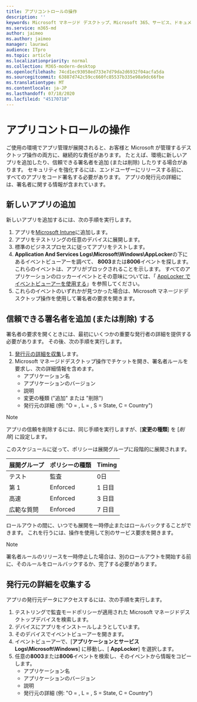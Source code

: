 ```yaml
---
title: アプリコントロールの操作
description: ''
keywords: Microsoft マネージド デスクトップ、Microsoft 365、サービス、ドキュメント
ms.service: m365-md
author: jaimeo
ms.author: jaimeo
manager: laurawi
audience: ITpro
ms.topic: article
ms.localizationpriority: normal
ms.collection: M365-modern-desktop
ms.openlocfilehash: 74cd1ec93058ed733e7d79da2d6932f04acfa5da
ms.sourcegitcommit: 63887d742c59cc660fc85537b335e98a9dc66fbe
ms.translationtype: MT
ms.contentlocale: ja-JP
ms.lasthandoff: 07/18/2020
ms.locfileid: "45170718"
---
```

# <a name="work-with-app-control"></a>アプリコントロールの操作

ご使用の環境でアプリ管理が展開されると、お客様と Microsoft が管理するデスクトップ操作の両方に、継続的な責任があります。 たとえば、環境に新しいアプリを追加したり、信頼できる署名者を追加 (または削除) したりする場合があります。 セキュリティを強化するには、エンドユーザーにリリースする前に、すべてのアプリをコード署名する必要があります。 アプリの発行元の詳細には、署名者に関する情報が含まれています。


## <a name="add-a-new-app"></a>新しいアプリの追加

新しいアプリを追加するには、次の手順を実行します。

1. アプリを[Microsoft Intune](https://docs.microsoft.com/mem/intune/apps/apps-win32-app-management)に追加します。
2. アプリをテストリングの任意のデバイスに展開します。 
3. 標準のビジネスプロセスに従ってアプリをテストします。 
4. **Application And Services Logs\Microsoft\Windows\AppLocker**の下にあるイベントビューアーを調べて、 **8003**または**8006**イベントを探します。 これらのイベントは、アプリがブロックされることを示します。 すべてのアプリケーションのロッカーイベントとその意味については、「 [AppLocker でイベントビューアーを使用する](https://docs.microsoft.com/windows/security/threat-protection/windows-defender-application-control/applocker/using-event-viewer-with-applocker)」を参照してください。
5. これらのイベントのいずれかが見つかった場合は、Microsoft マネージドデスクトップ操作を使用して署名者の要求を開きます。

## <a name="add-or-remove-a-trusted-signer"></a>信頼できる署名者を追加 (または削除) する

署名者の要求を開くときには、最初にいくつかの重要な発行者の詳細を提供する必要があります。 その後、次の手順を実行します。

1. [発行元の詳細を収集](#gather-publisher-details)します。
2. Microsoft マネージドデスクトップ操作でチケットを開き、署名者ルールを要求し、次の詳細情報を含めます。  
    - アプリケーション名 
    - アプリケーションのバージョン 
    - 説明 
    - 変更の種類 ("追加" または "削除")  
    - 発行元の詳細 (例: "O = <publisher name> , L = <location> , S = State, C = Country") 

> [!NOTE]
> アプリの信頼を削除するには、同じ手順を実行しますが、[**変更の種類**] を [*削除*] に設定します。

このスケジュールに従って、ポリシーは展開グループに段階的に展開されます。


|展開グループ  |ポリシーの種類  |Timing  |
|---------|---------|---------|
|テスト     |  監査       |  0日       |
|第 1     | Enforced        | 1 日目        |
|高速     | Enforced        |  3 日目       |
|広範な質問     | Enforced        |  7 日目       |


ロールアウトの間に、いつでも展開を一時停止またはロールバックすることができます。 これを行うには、操作を使用して別のサービス要求を開きます。

> [!NOTE]
> 署名者ルールのリリースを一時停止した場合は、別のロールアウトを開始する前に、そのルールをロールバックするか、完了する必要があります。

## <a name="gather-publisher-details"></a>発行元の詳細を収集する

アプリの発行元データにアクセスするには、次の手順を実行します。

1. テストリングで監査モードポリシーが適用された Microsoft マネージドデスクトップデバイスを検索します。 
2. デバイスにアプリをインストールしようとしています。
3. そのデバイスでイベントビューアーを開きます。 
4. イベントビューアーで、[**アプリケーションとサービス Logs\Microsoft\Windows**] に移動し、[ **AppLocker**] を選択します。 
5. 任意の**8003**または**8006**イベントを検索し、そのイベントから情報をコピーします。 
    - アプリケーション名 
    - アプリケーションのバージョン 
    - 説明 
    - 発行元の詳細 (例: "O = <publisher name> , L = <location> , S = State, C = Country") 